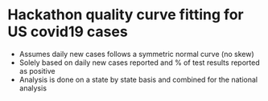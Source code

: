 # Hackathon quality curve fitting for US covid19 cases

- Assumes daily new cases follows a symmetric normal curve (no skew)
- Solely based on daily new cases reported and % of test results reported as positive
- Analysis is done on a state by state basis and combined for the national analysis
